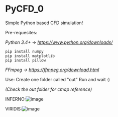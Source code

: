 # PyCFD_0
Simple Python based CFD simulation!

Pre-requesites:

*Python 3.4+ -> https://www.python.org/downloads/*

```
pip install numpy
pip install matplotlib
pip install pillow
```
*FFmpeg -> https://ffmpeg.org/download.html*

Use:
Create one folder called "out" 
Run and wait :)

*(Check the out folder for cmap reference)*

INFERNO:![image](https://user-images.githubusercontent.com/58897843/121830407-6156ae80-cc9b-11eb-9b83-09797d242de2.png)

VIRIDIS:![image](https://user-images.githubusercontent.com/58897843/121830423-69aee980-cc9b-11eb-913c-bbe790f1224e.png)
